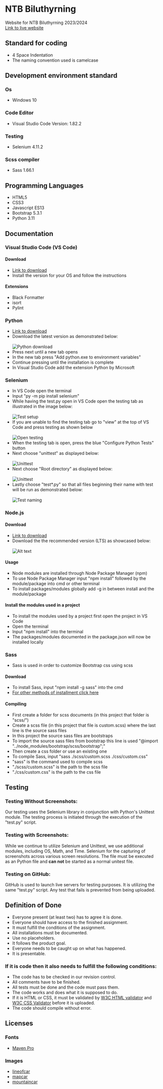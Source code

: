 # NTB Biluthyrning
Website for NTB Biluthyrning 2023/2024 <br>
[Link to live website](https://ntig-uppsala.github.io/ntbbiluthyrning/)

## Standard for coding
* 4 Space Indentation
* The naming convention used is camelcase

## Development environment standard
### Os
* Windows 10
### Code Editor
* Visual Studio Code Version: 1.82.2
### Testing
* Selenium 4.11.2
### Scss compiler
* Sass 1.66.1

## Programming Languages
* HTML5
* CSS3
* Javascript ES13
* Bootstrap 5.3.1
* Python 3.11

## Documentation
### Visual Studio Code (VS Code)
#### Download
* [Link to download](https://code.visualstudio.com/Download)
* Install the version for your OS and follow the instructions
#### Extensions
* Black Formatter
* isort
* Pylint
### Python
* [Link to download](https://www.python.org/downloads/)
* Download the latest version as demonstrated below: <br> <br>
![Python download](readmeImages/pythonDownload.jpg)
* Press next until a new tab opens
* In the new tab press "Add python.exe to environment variables"
* Continue pressing until the installation is complete
* In Visual Studio Code add the extension Python by Microsoft
### Selenium
* In VS Code open the terminal
* Input "py -m pip install selenium"
* While having the test.py open in VS Code open the testing tab as illustrated in the image below: <br> <br>
![Test setup](readmeImages/testSetup.jpg)
* If you are unable to find the testing tab go to "view" at the top of VS Code and press testing as shown below <br> <br>
![Open testing](readmeImages/openTesting.jpg)
* When the testing tab is open, press the blue "Configure Python Tests" button
* Next choose "unittest" as displayed below: <br> <br>
![Unittest](readmeImages/unittest.jpg)
* Next choose "Root directory" as displayed below: <br> <br>
![Unittest](readmeImages/chooseDirectory.jpg)
* Lastly choose "test*.py" so that all files beginning their name with test will be run as demonstrated below:<br> <br>
![Test naming](readmeImages/testNaming.jpg)
### Node.js
#### Download
* [Link to download](https://nodejs.org/en)
* Download the the recommended version (LTS) as showcased below: <br> <br>
![Alt text](readmeImages/nodeDownload.jpg)
#### Usage
* Node modules are installed through Node Package Manager (npm)
* To use Node Package Manager input "npm install" followed by the module/package into cmd or other terminal
* To install packages/modules globally add -g in between install and the module/package
#### Install the modules used in a project
* To install the modules used by a project first open the project in VS Code
* Open the terminal
* Input "npm install" into the terminal
* The packages/modules documented in the package.json will now be installed locally
### Sass
* Sass is used in order to customize Bootstrap css using scss
#### Download
* To install Sass, input "npm install -g sass" into the cmd
* [For other methods of installment click here](https://sass-lang.com/install/)
#### Compiling
* First create a folder for scss documents (in this project that folder is "scss/")
* Create a scss file (in this project that file is custom.scss) where the last line is the source sass files
* In this project the source sass files are bootstraps
* To import the source sass files from bootstrap this line is used "@import "../node_modules/bootstrap/scss/bootstrap";"
* Then create a css folder or use an existing one
* To compile Sass, input "sass ./scss/custom.scss ./css/custom.css"
* "sass" is the command used to compile scss
* "./scss/custom.scss" is the path to the scss file
* "./css/custom.css" is the path to the css file

## Testing
### Testing Without Screenshots:

Our testing uses the Selenium library in conjunction with Python's Unittest module. The testing process is initiated through the execution of the "test.py" script.

###  Testing with Screenshots:

While we continue to utilize Selenium and Unittest, we use additional modules, including OS, Math, and Time. Selenium for the capturing of screenshots across various screen resolutions. The file must be executed as an Python file and **can not** be started as a normal unitest file.

### Testing on GitHub:

GitHub is used to launch live servers for testing purposes. It is utilizing the same "test.py" script. Any test that fails is prevented from being uploaded.

## Definition of Done
* Everyone present (at least two) has to agree it is done.
* Everyone should have access to the finished assignment.
* It must fulfill the conditions of the assignment.
* All installations must be documented.
* Use no placeholders.
* It follows the product goal.
* Everyone needs to be caught up on what has happened.
* It is presentable.
### If it is code then it also needs to fulfill the following conditions:
* The code has to be checked in our revision control.
* All comments have to be finished.
* All tests must be done and the code must pass them.
* The code works and does what it is supposed to do.
* If it is HTML or CSS, it must be validated by [W3C HTML validator](https://validator.w3.org/) and [W3C CSS Validator](https://jigsaw.w3.org/css-validator/) before it is uploaded.
* The code should compile without error.

## Licenses
### Fonts
  * [Maven Pro](https://fonts.google.com/specimen/Maven+Pro/about?query=maven+pro)
### Images
  * [lineofcar](https://pixabay.com/photos/automobile-mercedes-mercedes-benz-1291491/)
  * [mapcar](https://unsplash.com/photos/5A8BS9CG-G0?modal=%7B%22tag%22%3A%22Login%22%2C%22value%22%3A%7B%22tag%22%3A%22Like%22%2C%22value%22%3A%7B%22photoId%22%3A%225A8BS9CG-G0%22%2C%22userId%22%3A%22Ov7UOZaHAxA%22%7D%7D%7D)
  * [mountaincar](https://www.pexels.com/sv-se/foto/man-par-manniskor-berg-1131575/)
  

